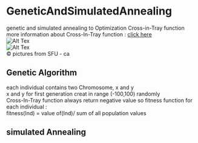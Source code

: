 # GeneticAndSimulatedAnnealing
genetic and simulated annealing to Optimization Cross-in-Tray function <br>
more information about Cross-In-Tray function : [click here](https://www.sfu.ca/~ssurjano/crossit.html)<br>
![Alt Tex](https://www.sfu.ca/~ssurjano/crossit.png) <br>
![Alt Tex](https://www.sfu.ca/~ssurjano/crossit2.png)<br>
© pictures from SFU - ca
## Genetic Algorithm
each individual contains two Chromosome, x and y <br>
x and y for first generation creat in range (-100,100) randomly<br>
Cross-In-Tray function always return negative value so fitness function for each individual : <br>
fitness(Ind) = value of(Ind)/ sum of all population values
## simulated Annealing
